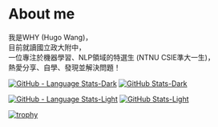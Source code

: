 # About me

我是WHY (Hugo Wang)，  
目前就讀國立政大附中，  
一位專注於機器學習、NLP領域的特選生 (NTNU CSIE準大一生)，  
熱愛分享、自學、發現並解決問題！  


[![GitHub - Language Stats-Dark](https://github-readme-stats.vercel.app/api/top-langs/?username=WHY-Hugo&layout=compact&langs_count=4&cache_seconds=7200&card_height=300&theme=chartreuse-dark#gh-dark-mode-only)](https://github.com/WHY-Hugo/github-readme-stats#gh-dark-mode-only) [![GitHub Stats-Dark](https://github-readme-stats.vercel.app/api?username=WHY-Hugo&show_icons=true&count_private=true&cache_seconds=7200&card_width=400&theme=chartreuse-dark#gh-dark-mode-only)](https://github.com/WHY-Hugo/github-readme-stats#gh-dark-mode-only)

[![GitHub - Language Stats-Light](https://github-readme-stats.vercel.app/api/top-langs/?username=WHY-Hugo&layout=compact&langs_count=4&cache_seconds=7200&card_height=300&theme=buefy#gh-light-mode-only)](https://github.com/WHY-Hugo/github-readme-stats#gh-light-mode-only) [![GitHub Stats-Light](https://github-readme-stats.vercel.app/api?username=WHY-Hugo&show_icons=true&count_private=true&cache_seconds=7200&card_width=400&card_width=500&theme=buefy#gh-light-mode-only)](https://github.com/WHY-Hugo/github-readme-stats#gh-light-mode-only)

[![trophy](https://github-profile-trophy.vercel.app/?username=WHY-Hugo)](https://github.com/WHY-Hugo/github-profile-trophy)





